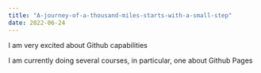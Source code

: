 ```yaml
---
title: "A-journey-of-a-thousand-miles-starts-with-a-small-step"
date: 2022-06-24
---
```


I am very excited about Github capabilities

I am currently doing several courses, in particular, one about Github Pages
